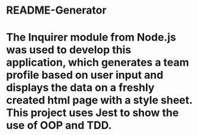 # README-Generator
# The Inquirer module from Node.js was used to develop this application, which generates a team profile based on user input and displays the data on a freshly created html page with a style sheet. This project uses Jest to show the use of OOP and TDD.